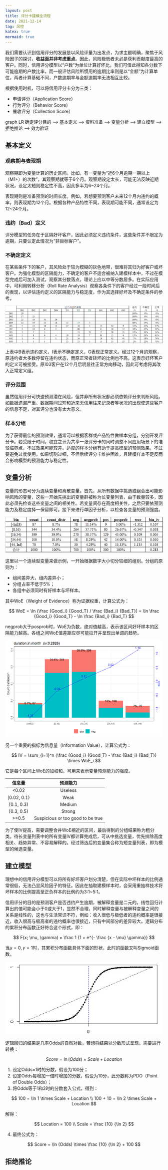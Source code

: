 ```yaml
---
layout: post
title: 评分卡建模全流程
date: 2021-12-14
tag: 风控
katex: true
mermaid: true
---
```


我们需要认识到信用评分的发展是以风险评量为出发点，为求主题明确，聚焦于风险因子的探讨，**收益面并非考虑重点**。因此，风险极低者未必是获利贡献度最高的客户。同时，信用评分模型以“户数”为单位计算好坏比，我们可借此得知各分数下可能逾期的户数比率，而一般评估风险所惯用的逾期比率则是以“金额”为计算单位，两者计算基础不同，户数逾期率与金额逾期率无法相互比较。

根据使用时机，可以将信用评分卡分为三类：

- 申请评分（Application Score）
- 行为评分（Behavior Score）
- 催收评分（Collection Score）

<div class="mermaid">
graph LR
    确定评分目的 --> 基本定义 --> 资料准备 --> 变量分析 --> 建立模型 --> 拒绝推论 --> 效力验证
</div>

## 基本定义

### 观察期与表现期

观察期即为变量计算的历史区间。比如，有一变量为“近6个月逾期一期以上（M1+）的次数”，其观察期就等于6个月。观察期设定太长，可能无法反映近期状况，设定太短则稳定性不高，因此多半为6~24个月。

表现期则是准备预测的时间长度。例如，若想要预测客户未来12个月内违约的概率，则表现期为12个月。根据各种产品特性不同，表现期可能不同，通常设定为12~24个月。

### 违约（Bad）定义

评分模型的任务在于区隔好坏客户，因此必须定义违约条件，这些条件并不限定为逾期，只要认定此情况为“非目标客户”。

### 不确定定义

在某些条件下的客户，其风险处于较为模糊的灰色地带，很难将其归为好客户或坏客户。为强化模型的区隔能力，不确定的客户不适合被纳入建模样本中，不过在模型完成后可加入测试，观察其分数落点，理论上应以中等分数居多。在实际应用中，可利用转移分析（Roll Rate Analysis）观察各条件下的客户经过一段时间后的表现，以评估违约定义的区隔能力与稳定度，作为其选择好坏及不确定条件的参考。

![](/assets/2021-12-14-scorecard-1.png)

上表中B表示违约定义，I表示不确定定义，G表现正常定义。经过12个月的观察，原违约者大多数停留在违约状态，而原正常者转坏的比例也不高，这表示好坏客户的定义可被接受。原I03客户在12个月后明显往正常方向移动，因此可考虑将其改入正常定义组。

### 评分范围

虽然信用评分可快速预测潜在风险，但并非所有状况都必须依赖评分来判断风险。如数据遗漏严重、数据期间过短和近来无信用往来记录者等状况的出现使这些客户的信息不足，对其评分也没有太大意义。

### 样本分组

为了获得最佳的预测效果，通常可以根据客群或产品特性做样本分组，分别开发评分卡。若受限于时间，权宜之计为共享一张评分卡的同时调整不同应用场景下的准驳临界点，不过效果可能较差。适度的样本分组有助于提高模型的预测效果，不过要避免过度使用，如果切割过细，不但后续评分卡维护困难，且建模样本不足反而会影响模型的预测能力与稳定性。

## 变量分析

变量的形态可分为连续变量和离散变量。首先，从所有数据中挑选或组合出可能影响风险的变量，这些一开始先挑出的变量群被称为长变量列表，由于数量较多，因此必须先检查这些变量之间的相关性。若变量间存在高度相关性，之后只要依预测能力及稳定度择一保留即可。接下来进行单因子分析，以检查各变量的预测强度。

![](/assets/2021-12-14-scorecard-2.png)

这里以一个连续型变量来做示例，一开始根据数字大小切分较细的组别。分组的原则为：

- 组间差异大，组内差异小；
- 分组占率不低于5%；
- 各组中必须同时有好样本与坏样本。

其中WoE（Weight of Evidence）称为证据权重，计算公式为：

$$
WoE = \ln (\frac {Good_i} {Good_T} / \frac {Bad_i} {Bad_T}) = \ln \frac {Good_i} {Good_T} - \ln \frac {Bad_i} {Bad_T}
$$

negprob大于posprob时，WoE为负数，绝对值越高，表示该区间好坏样本的区隔能力越高。各组之间WoE值差距应尽可能拉开并呈现出单调的趋势。

![](/assets/2021-12-14-scorecard-3.png)

另一个重要的指标为信息量（Information Value），计算公式为：

$$
IV = \sum_{i=1}^n (\frac {Good_i} {Good_T} - \frac {Bad_i} {Bad_T}) \times WoE_i
$$

它是每个区间上WoE的加权和，可用来表示变量预测能力的强度。

|   信息量    |             预测能力              |
| :---------: | :-------------------------------: |
|    <0.02    |              Useless              |
| [0.02, 0.1) |               Weak                |
| [0.1, 0.3)  |              Medium               |
| [0.3, 0.5)  |              Strong               |
|    >=0.5    | Suspicious or too good to be true |

为了使IV提高，需要调整合并WoE相近的区间，最后得到的分组结果称为粗分类。待长变量列表中的所有变量IV都计算完成后，可从中挑选变量，优先排除高度相关、趋势异常、不容易解释的。经过筛选后的变量集合称为短变量列表，即为模型的候选变量。

## 建立模型

理想中的信用评分模型可以将所有好坏客户划分清楚，但在实际中坏样本的比例通常很低，无法凸显风险因子的特征。因此在抽取建模样本时，会采用重抽样技术将坏样本的比例提高至正负样本的比例约为3:1~5:1。

信用评分的目的是预测客户是否违约产生逾期，被解释变量是二元的。线性回归计算出的值可能会小于0或大于1，显然不合理，同时解释变量与被解释变量之间的关系是线性的，这也与生活常识不符，例如：收入很低与极低者的违约概率是很接近，收入很高与极高者的违约概率也很接近，只有中间部分的差异较大。逻辑分布的累积分布函数正好符合这个形式，即：

$$
F(x; \mu, \gamma) = \frac 1 {1 + e^{- \frac {x - \mu} \gamma}}
$$

当$\mu = 0, \gamma = 1$时，其累积分布函数具体下面的形状，此时的函数又叫Sigmoid函数。

![](/assets/2021-12-14-scorecard-4.png)

逻辑回归的结果是几率Odds的自然对数，若想将结果以分数形式呈现，需要进行转换：

$$
Score = \ln(Odds) \times Scale + Location
$$

1. 设定Odds=1时的分数，假设为100分；
2. 设定Odds每增加一倍时增加的分数，假设为10分，此分数称为PDO（Point of Double Odds）；
2. 将Odds等于1和2时的分数套入公式，得到：

$$
100 = \ln 1 \times Scale + Location \\
100 + 10 = \ln 2 \times Scale + Location
$$

解得：

$$
Location = 100 \\
Scale = \frac {10} {\ln 2}
$$

4. 最终公式为：

$$
Score = \ln (Odds) \times \frac {10} {\ln 2} + 100
$$

## 拒绝推论

